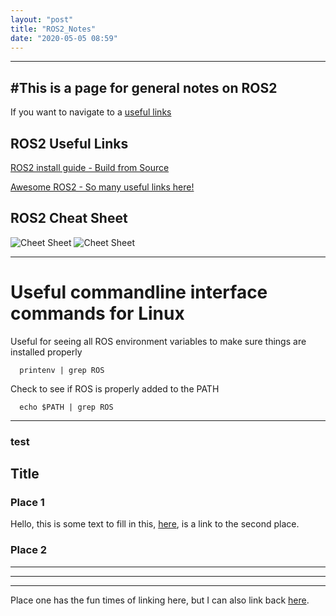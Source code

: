 ```yaml
---
layout: "post"
title: "ROS2_Notes"
date: "2020-05-05 08:59"
---
```

---
#This is a page for general notes on ROS2
---

If you want to navigate to a [useful links](#test)


## ROS2 Useful Links

[ROS2 install guide - Build from Source](https://index.ros.org/doc/ros2/Installation/Eloquent/Linux-Development-Setup/)

[Awesome ROS2 - So many useful links here!](https://github.com/fkromer/awesome-ros2)






## ROS2 Cheat Sheet
![Cheet Sheet](https://shspears.github.io/images/ros2_cheatsheet_1.png "ROS2 Cheet Sheet")
![Cheet Sheet](https://shspears.github.io/images/ros2_cheatsheet_2.png "ROS2 Cheet Sheet")

---
 # Useful commandline interface commands for Linux


Useful for seeing all ROS environment variables to make sure things are installed properly

      printenv | grep ROS

Check to see if ROS is properly added to the PATH

      echo $PATH | grep ROS

---

### test







## Title

### Place 1

Hello, this is some text to fill in this, [here](#place-2), is a link to the second place.

### Place 2
---
---
***


Place one has the fun times of linking here, but I can also link back [here](#place-1).
